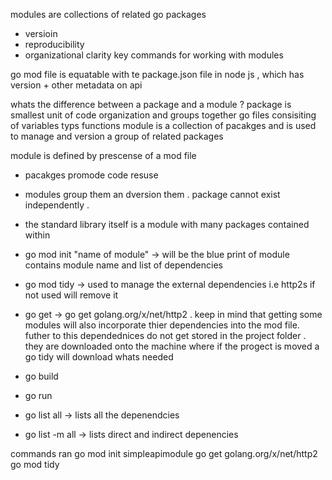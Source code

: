 
modules are collections of related go packages
- versioin
- reproducibility
- organizational clarity
key commands for working with modules

go mod file is equatable with te package.json file in node js , which has version + other metadata on api


whats the difference between a package and a module ?
package is smallest unit of code organization and groups together go files consisiting of variables typs functions 
module is a collection of pacakges and is used to manage and version a group of related packages

module is defined by prescense of a mod file
- pacakges promode code resuse 
- modules group them an dversion them . package cannot exist independently .
- the standard library itself is a module with many packages contained within

- go mod init "name of module" -> will be the blue print of module contains  module name and list of dependencies
- go mod tidy -> used to manage the external dependencies i.e http2s if not used will remove it
- go get -> go get golang.org/x/net/http2 . keep in mind that getting some modules will also incorporate thier dependencies into the mod file. 
futher to this dependednices do not get stored in the project folder . they are downloaded onto the machine
where if the progect is moved a go tidy will download whats needed
- go build
- go run
- go list all -> lists all the depenendcies
- go list -m all -> lists direct and indirect depenencies

commands ran
go mod init simpleapimodule
go get golang.org/x/net/http2
go mod tidy